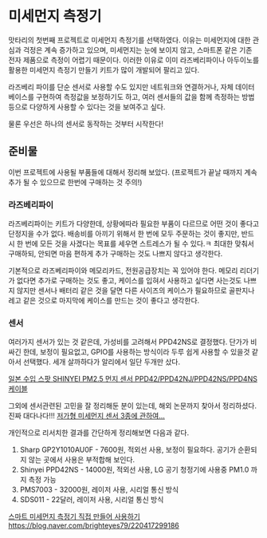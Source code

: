 # 미세먼지 측정기
맛타리의 첫번째 프로젝트로 미세먼지 측정기를 선택하였다. 이유는 미세먼지에 대한 관심과 걱정은 계속 증가하고 있으며, 미세먼지는 눈에 보이지 않고, 스마트폰 같은 기존 전자 제품으로 측정이 어렵기 때문이다. 이러한 이유로 이미 라즈베리파이나 아두이노를 활용한 미세먼지 측정기 만들기 키트가 많이 개발되어 팔리고 있다. 

라즈베리 파이를 단순 센서로 사용할 수도 있지만 네트워크와 연결하거나, 자체 데이터 베이스를 구현하여 측정값을 보정하기도 하고, 여러 센서들의 값을 함께 측정하는 방법등으로 다양하게 사용할 수 있다는 것을 보여주고 싶다.

물론 우선은 하나의 센서로 동작하는 것부터 시작한다!

## 준비물
이번 프로젝트에 사용될 부품들에 대해서 정리해 보았다. (프로젝트가 끝날 때까지 계속 추가 될 수 있으므로 한번에 구매하는 것 주의!)

### 라즈베리파이
라즈베리파이는 키트가 다양한데, 상황에따라 필요한 부품이 다르므로 어떤 것이 좋다고 단정지을 수가 없다. 배송비를 아끼기 위해서 한 번에 모두 주문하는 것이 좋지만, 반드시 한 번에 모든 것을 사겠다는 목표를 세우면 스트레스가 될 수 있다.ㅋ 최대한 맞춰서 구매하되, 안되면 마음 편하게 추가 구매하는 것도 나쁘지 않다고 생각한다.

기본적으로 라즈베리파이와 메모리카드, 전원공급장치는 꼭 있어야 한다. 메모리 리더기가 없다면 추가로 구매하는 것도 좋고, 케이스를 입혀서 사용하고 싶다면 사는것도 나쁘지 않지만 센서나 배터리 같은 것을 달면 다른 사이즈의 케이스가 필요하므로 골판지나 레고 같은 것으로 마지막에 케이스를 만드는 것이 좋다고 생각한다.

### 센서
여러가지 센서가 있는 것 같은데, 가성비를 고려해서 PPD42NS로 결정했다. 단가가 비싸긴 한데, 보정이 필요없고, GPIO를 사용하는 방식이라 두루 쉽게 사용할 수 있을것 같아서 선택했다. 세개 살까하다가 알리에서 일단 두개만 샀다.

[일본 수입 스팟 SHINYEI PM2.5 먼지 센서 PPD42/PPD42NJ/PPD42NS/PPD4NS 케이블](https://ko.aliexpress.com/item/SHINYEI-dust-sensor-PPD42NS-PPD4NS-PPD42NJ-dust-sensor-with-cable/32305336628.html?spm=a2g12.search0104.3.1.7a9f5cb18cODAG&ws_ab_test=searchweb0_0,searchweb201602_1_10152_10151_10065_10344_10068_10342_10343_5722611_10340_10341_10698_10696_5722911_5722811_10084_5722711_10083_10618_10307_10712_10713_5711211_10059_308_100031_10103_10624_10623_10622_10621_10620_5711311_5722511,searchweb201603_31,ppcSwitch_2&algo_expid=f6a84dba-8234-48e7-ae3b-90a943390800-0&algo_pvid=f6a84dba-8234-48e7-ae3b-90a943390800&priceBeautifyAB=0)

그외에 센서관련된 고민을 잘 정리해둔 분이 있는데, 해외 논문까지 찾아서 정리하셨다. 진짜 대다나다!!!
[저가형 미세먼지 센서 3종에 관하여...](http://blog.naver.com/PostView.nhn?blogId=twophase&logNo=221140988401)

개인적으로 리서치한 결과를 간단하게 정리해보면 다음과 같다.
1. Sharp GP2Y1010AU0F - 7600원, 적외선 사용, 보정이 필요하다. 공기가 순환되지 않는 곳에서 사용은 부적합해 보인다.
2. Shinyei PPD42NS - 14000원, 적외선 사용, LG 공기 청정기에 사용중 PM1.0 까지 측정 가능
3. PMS7003 - 32000원, 레이저 사용, 시리얼 통신 방식
4. SDS011 - 22달러, 레이저 사용, 시리얼 통신 방식

[스마트 미세먼지 측정기 직접 만들어 사용하기](http://herbram.tistory.com/47)
https://blog.naver.com/brighteyes79/220417299186
